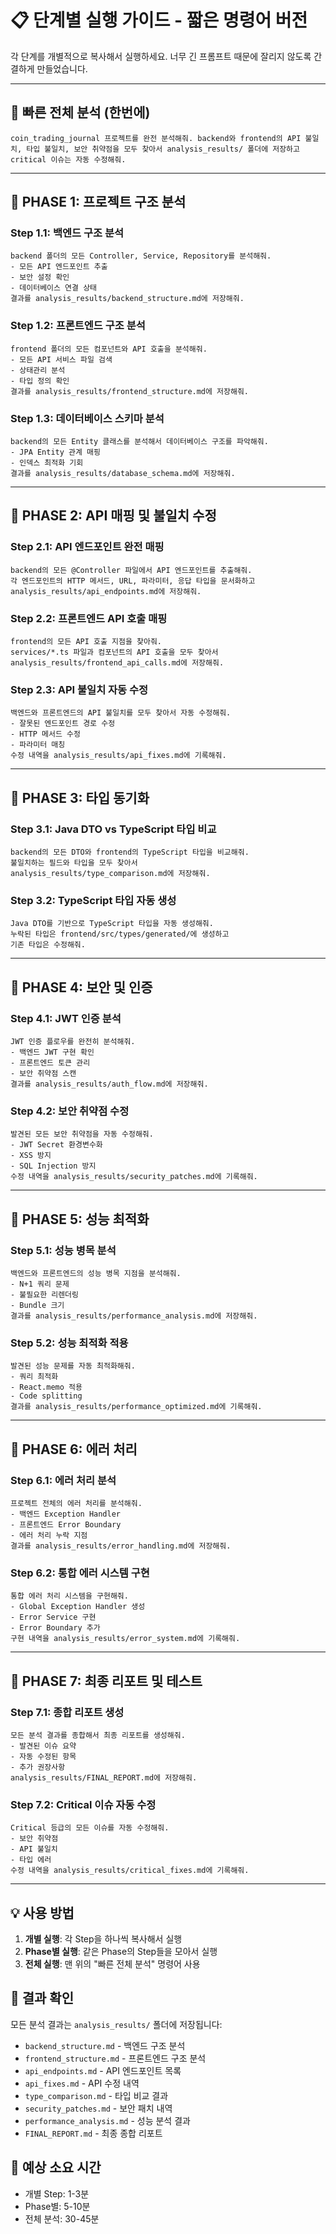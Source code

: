 # 📋 단계별 실행 가이드 - 짧은 명령어 버전

각 단계를 개별적으로 복사해서 실행하세요. 너무 긴 프롬프트 때문에 잘리지 않도록 간결하게 만들었습니다.

---

## 🚀 빠른 전체 분석 (한번에)
```
coin_trading_journal 프로젝트를 완전 분석해줘. backend와 frontend의 API 불일치, 타입 불일치, 보안 취약점을 모두 찾아서 analysis_results/ 폴더에 저장하고 critical 이슈는 자동 수정해줘.
```

---

## 📌 PHASE 1: 프로젝트 구조 분석

### Step 1.1: 백엔드 구조 분석
```
backend 폴더의 모든 Controller, Service, Repository를 분석해줘. 
- 모든 API 엔드포인트 추출
- 보안 설정 확인
- 데이터베이스 연결 상태
결과를 analysis_results/backend_structure.md에 저장해줘.
```

### Step 1.2: 프론트엔드 구조 분석
```
frontend 폴더의 모든 컴포넌트와 API 호출을 분석해줘.
- 모든 API 서비스 파일 검색
- 상태관리 분석
- 타입 정의 확인
결과를 analysis_results/frontend_structure.md에 저장해줘.
```

### Step 1.3: 데이터베이스 스키마 분석
```
backend의 모든 Entity 클래스를 분석해서 데이터베이스 구조를 파악해줘.
- JPA Entity 관계 매핑
- 인덱스 최적화 기회
결과를 analysis_results/database_schema.md에 저장해줘.
```

---

## 📌 PHASE 2: API 매핑 및 불일치 수정

### Step 2.1: API 엔드포인트 완전 매핑
```
backend의 모든 @Controller 파일에서 API 엔드포인트를 추출해줘.
각 엔드포인트의 HTTP 메서드, URL, 파라미터, 응답 타입을 문서화하고
analysis_results/api_endpoints.md에 저장해줘.
```

### Step 2.2: 프론트엔드 API 호출 매핑
```
frontend의 모든 API 호출 지점을 찾아줘.
services/*.ts 파일과 컴포넌트의 API 호출을 모두 찾아서
analysis_results/frontend_api_calls.md에 저장해줘.
```

### Step 2.3: API 불일치 자동 수정
```
백엔드와 프론트엔드의 API 불일치를 모두 찾아서 자동 수정해줘.
- 잘못된 엔드포인트 경로 수정
- HTTP 메서드 수정
- 파라미터 매칭
수정 내역을 analysis_results/api_fixes.md에 기록해줘.
```

---

## 📌 PHASE 3: 타입 동기화

### Step 3.1: Java DTO vs TypeScript 타입 비교
```
backend의 모든 DTO와 frontend의 TypeScript 타입을 비교해줘.
불일치하는 필드와 타입을 모두 찾아서
analysis_results/type_comparison.md에 저장해줘.
```

### Step 3.2: TypeScript 타입 자동 생성
```
Java DTO를 기반으로 TypeScript 타입을 자동 생성해줘.
누락된 타입은 frontend/src/types/generated/에 생성하고
기존 타입은 수정해줘.
```

---

## 📌 PHASE 4: 보안 및 인증

### Step 4.1: JWT 인증 분석
```
JWT 인증 플로우를 완전히 분석해줘.
- 백엔드 JWT 구현 확인
- 프론트엔드 토큰 관리
- 보안 취약점 스캔
결과를 analysis_results/auth_flow.md에 저장해줘.
```

### Step 4.2: 보안 취약점 수정
```
발견된 모든 보안 취약점을 자동 수정해줘.
- JWT Secret 환경변수화
- XSS 방지
- SQL Injection 방지
수정 내역을 analysis_results/security_patches.md에 기록해줘.
```

---

## 📌 PHASE 5: 성능 최적화

### Step 5.1: 성능 병목 분석
```
백엔드와 프론트엔드의 성능 병목 지점을 분석해줘.
- N+1 쿼리 문제
- 불필요한 리렌더링
- Bundle 크기
결과를 analysis_results/performance_analysis.md에 저장해줘.
```

### Step 5.2: 성능 최적화 적용
```
발견된 성능 문제를 자동 최적화해줘.
- 쿼리 최적화
- React.memo 적용
- Code splitting
결과를 analysis_results/performance_optimized.md에 기록해줘.
```

---

## 📌 PHASE 6: 에러 처리

### Step 6.1: 에러 처리 분석
```
프로젝트 전체의 에러 처리를 분석해줘.
- 백엔드 Exception Handler
- 프론트엔드 Error Boundary
- 에러 처리 누락 지점
결과를 analysis_results/error_handling.md에 저장해줘.
```

### Step 6.2: 통합 에러 시스템 구현
```
통합 에러 처리 시스템을 구현해줘.
- Global Exception Handler 생성
- Error Service 구현
- Error Boundary 추가
구현 내역을 analysis_results/error_system.md에 기록해줘.
```

---

## 📌 PHASE 7: 최종 리포트 및 테스트

### Step 7.1: 종합 리포트 생성
```
모든 분석 결과를 종합해서 최종 리포트를 생성해줘.
- 발견된 이슈 요약
- 자동 수정된 항목
- 추가 권장사항
analysis_results/FINAL_REPORT.md에 저장해줘.
```

### Step 7.2: Critical 이슈 자동 수정
```
Critical 등급의 모든 이슈를 자동 수정해줘.
- 보안 취약점
- API 불일치
- 타입 에러
수정 내역을 analysis_results/critical_fixes.md에 기록해줘.
```

---

## 💡 사용 방법

1. **개별 실행**: 각 Step을 하나씩 복사해서 실행
2. **Phase별 실행**: 같은 Phase의 Step들을 모아서 실행
3. **전체 실행**: 맨 위의 "빠른 전체 분석" 명령어 사용

## 📁 결과 확인

모든 분석 결과는 `analysis_results/` 폴더에 저장됩니다:
- `backend_structure.md` - 백엔드 구조 분석
- `frontend_structure.md` - 프론트엔드 구조 분석
- `api_endpoints.md` - API 엔드포인트 목록
- `api_fixes.md` - API 수정 내역
- `type_comparison.md` - 타입 비교 결과
- `security_patches.md` - 보안 패치 내역
- `performance_analysis.md` - 성능 분석 결과
- `FINAL_REPORT.md` - 최종 종합 리포트

## 🎯 예상 소요 시간

- 개별 Step: 1-3분
- Phase별: 5-10분  
- 전체 분석: 30-45분